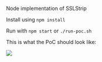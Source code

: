 Node implementation of SSLStrip

Install using ```npm install```

Run with ```npm start``` or ```./run-poc.sh```

This is what the PoC should look like:

![](https://cloud.githubusercontent.com/assets/656739/11363855/55e5b808-9294-11e5-9e1a-1bdb1d505cfa.png)
